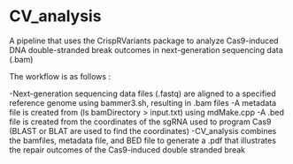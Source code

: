 # CV_analysis
A pipeline that uses the CrispRVariants package to analyze Cas9-induced DNA double-stranded break outcomes in next-generation sequencing data (.bam)

The workflow is as follows :

-Next-generation sequencing data files (.fastq) are aligned to a specified reference genome using bammer3.sh, resulting in .bam files
-A metadata file is created from (ls bamDirectory > input.txt) using mdMake.cpp
-A .bed file is created from the coordinates of the sgRNA used to program Cas9 (BLAST or BLAT are used to find the coordinates)
-CV_analysis combines the bamfiles, metadata file, and BED file to generate a .pdf that illustrates the repair outcomes of the Cas9-induced double stranded break
